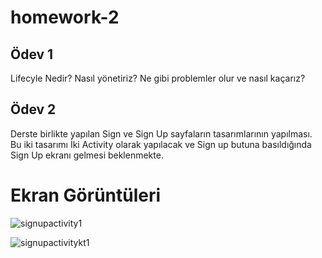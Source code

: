 # homework-2

## Ödev 1 

Lifecyle Nedir? Nasıl yönetiriz? Ne gibi problemler olur ve nasıl kaçarız?

## Ödev 2

Derste birlikte yapılan Sign ve Sign Up sayfaların tasarımlarının yapılması. Bu iki tasarımı İki Activity olarak yapılacak ve Sign up butuna basıldığında Sign Up ekranı gelmesi beklenmekte.

# Ekran Görüntüleri

![signupactivity1](https://user-images.githubusercontent.com/61823965/192873469-d6abca6c-0736-4c8b-bfcf-792cc88ca08c.png)

![signupactivitykt1](https://user-images.githubusercontent.com/61823965/192873479-ca58f324-c3ce-48d1-be42-2cf208f34554.png)
